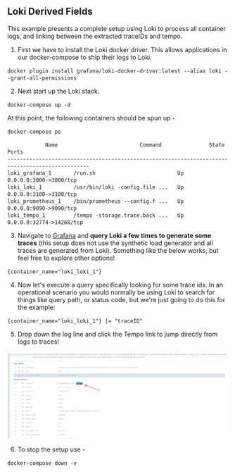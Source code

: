## Loki Derived Fields

This example presents a complete setup using Loki to process all container logs, and linking between the extracted traceIDs and tempo.

1. First we have to install the Loki docker driver. This allows applications in our docker-compose to ship their logs
   to Loki.

```console
docker plugin install grafana/loki-docker-driver:latest --alias loki --grant-all-permissions
```

2. Next start up the Loki stack.

```console
docker-compose up -d
```

At this point, the following containers should be spun up -

```console
docker-compose ps
```

```
            Name                          Command               State            Ports
------------------------------------------------------------------------------------------------
loki_grafana_1       /run.sh                          Up      0.0.0.0:3000->3000/tcp
loki_loki_1          /usr/bin/loki -config.file ...   Up      0.0.0.0:3100->3100/tcp
loki_prometheus_1    /bin/prometheus --config.f ...   Up      0.0.0.0:9090->9090/tcp
loki_tempo_1         /tempo -storage.trace.back ...   Up      0.0.0.0:32774->14268/tcp
```

3. Navigate to [Grafana](http://localhost:3000/explore?orgId=1&left=%5B%22now-1h%22,%22now%22,%22Loki%22,%7B%7D%5D) and **query Loki a few times to generate some traces** (this setup does not use the synthetic load generator and all traces are generated from Loki).
   Something like the below works, but feel free to explore other options!

```
{container_name="loki_loki_1"}
```

4. Now let's execute a query specifically looking for some trace ids. In an operational scenario you would normally be using Loki to search for things like
   query path, or status code, but we're just going to do this for the example:

```
{container_name="loki_loki_1"} |= "traceID"
```

5. Drop down the log line and click the Tempo link to jump directly from logs to traces!

![Tempo link](tempo-link.png)

6. To stop the setup use -

```console
docker-compose down -v
```
